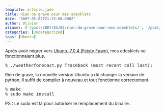 ```yaml
---
template: article.jade
title: Rien de grave pour mes adesklets
date: '2007-05-02T21:25:00.000Z'
author: Olivier
aliases: ['/post/2007/05/02/rien-de-grave-pour-mes-adesklets/', '/post/2007/05/02/rien-de-grave-pour-mes-adesklets/']
categories: [Uncategorized]
tags: [Ubuntu]
---
```


<p>Après avoir migrer vers <a href="/post/2007/05/01/Ma-migration-vers-Ubuntu-Feisty-Fawn-%3A-partie-III">Ubuntu 7.0.4 (Feisty Fawn)</a>, mes adesklets ne fonctionnaient plus.</p> 
<pre class="prettyprint lang-bsh">
% ./weatherforecast.py Traceback (most recent call last):   File &quot;./weatherforecast.py&quot;, line 41, in &lt;module&gt;     import adesklets ImportError: No module named adesklets 
</pre> 
<p>Rien de grave, la nouvelle version Ubuntu a dû changer la version de python, il suffit de compiler à nouveau et tout fonctionne correctement.</p> 
<pre class="prettyprint lang-bsh">
% make 
% sudo make install 
</pre>
<p>PS : Le sudo est là pour autoriser le remplacement du binaire.</p>
